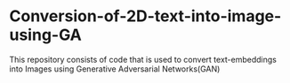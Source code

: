 # Conversion-of-2D-text-into-image-using-GA
This repository consists of code that is used to convert text-embeddings into Images using Generative Adversarial Networks(GAN)
